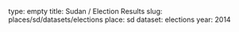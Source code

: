 type: empty
title: Sudan / Election Results
slug: places/sd/datasets/elections
place: sd
dataset: elections
year: 2014
